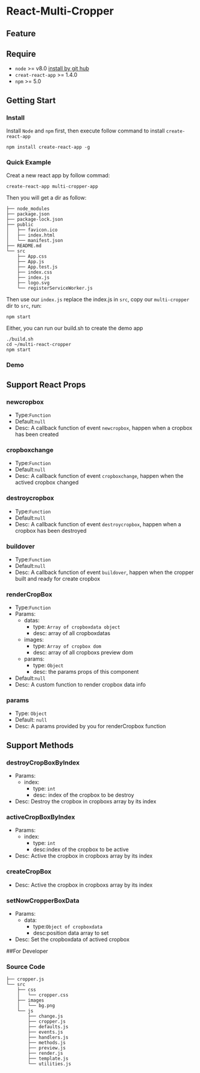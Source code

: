 # React-Multi-Cropper



## Feature

## Require
- `node` >= v8.0 [install by git hub](https://github.com/nodejs/node/blob/master/BUILDING.md)  
- `creat-react-app` >= 1.4.0  
- `npm` >= 5.0


## Getting Start
### Install
Install `Node` and `npm` first, then execute follow command to install `create-react-app`
```
npm install create-react-app -g
```
### Quick Example
Creat a new react app by follow commad:
```
create-react-app multi-cropper-app
```
Then you will get a dir as follow:
```
├── node_modules
├── package.json
├── package-lock.json
├── public
│   ├── favicon.ico
│   ├── index.html
│   └── manifest.json
├── README.md
└── src
    ├── App.css
    ├── App.js
    ├── App.test.js
    ├── index.css
    ├── index.js
    ├── logo.svg
    └── registerServiceWorker.js
```
Then use our `index.js` replace the index.js in `src`, copy our `multi-cropper` dir to `src`, run:
```
npm start
```

Either, you can run our build.sh to create the demo app
```
./build.sh
cd ~/multi-react-cropper
npm start
```

### Demo


## Support React Props

### newcropbox
- Type:`Function`  
- Default:`null` 
- Desc: A callback function of event `newcropbox`, happen when a cropbox has been created     

### cropboxchange
- Type:`Function`   
- Default:`null`
- Desc: A callback function of event `cropboxchange`, happen when the actived cropbox changed    

### destroycropbox
- Type:`Function`   
- Default:`null`
- Desc: A callback function of event `destroycropbox`, happen when a cropbox has been destroyed  

### buildover
- Type:`Function`   
- Default:`null`
- Desc: A callback function of event `buildover`, happen when the cropper built and ready for create cropbox    

### renderCropBox
- Type:`Function`  
- Params: 
  - datas: 
    - type: `Array of cropboxdata object`  
    - desc: array of all cropboxdatas   
  - images:  
    - type: `Array of cropbox dom`  
    - desc: array of all cropboxs preview dom  
  - params:   
    - type: `Object`  
    - desc: the params props of this component  
- Default:`null`
- Desc: A custom function to render cropbox data info  

### params
- Type: `Object`  
- Default: `null`
- Desc: A params provided by you for renderCropbox function  


## Support Methods

### destroyCropBoxByIndex   
- Params:
  - index:  
    - type: `int`  
    - desc: index of the cropbox to be destroy   
- Desc: Destroy the cropbox in cropboxs array by its index  

### activeCropBoxByIndex  
- Params: 
  - index:  
    - type: `int`    
    - desc:index of the cropbox to be active       
- Desc: Active the cropbox in cropboxs array by its index  

### createCropBox       
- Desc: Active the cropbox in cropboxs array by its index   

### setNowCropperBoxData
- Params: 
  - data: 
    - type:`Object of cropboxdata`          
    - desc:position data array to set  
- Desc: Set the cropboxdata of actived cropbox

##For Developer
### Source Code
```text
├── cropper.js
└── src
    ├── css
    │   └── cropper.css
    ├── images
    │   └── bg.png
    └── js
        ├── change.js
        ├── cropper.js
        ├── defaults.js
        ├── events.js
        ├── handlers.js
        ├── methods.js
        ├── preview.js
        ├── render.js
        ├── template.js
        └── utilities.js

```
